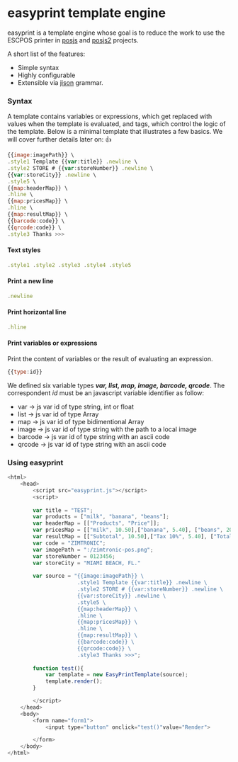 # easyprint template engine

easyprint is a template engine whose goal is to reduce the work to 
use the ESCPOS printer in [posjs](https://github.com/Zimtronic/posjs) and 
[posjs2](https://github.com/Zimtronic/posjs2) projects.

A short list of the features:

 * Simple syntax
 * Highly configurable
 * Extensible via [jison](http://zaach.github.io/jison/docs) grammar.

### Syntax

A template contains variables or expressions, which get replaced with values when 
the template is evaluated, and tags, which control the logic of the template. 
Below is a minimal template that illustrates a few basics. We will cover further 
details later on:  :+1:

```javascript
{{image:imagePath}} \
.style1 Template {{var:title}} .newline \
.style2 STORE # {{var:storeNumber}} .newline \
{{var:storeCity}} .newline \
.style5 \
{{map:headerMap}} \
.hline \
{{map:pricesMap}} \
.hline \
{{map:resultMap}} \
{{barcode:code}} \
{{qrcode:code}} \
.style3 Thanks >>>
```

#### Text styles
```javascript
.style1 .style2 .style3 .style4 .style5
```
#### Print a new line
```javascript
.newline
```
#### Print horizontal line
```javascript
.hline
```
#### Print variables or expressions
Print the content of variables or the result of evaluating an expression.
```javascript
{{type:id}}
```
We defined six variable types ***var, list, map, image, barcode, qrcode***. 
The correspondent *id* must be an javascript variable identifier as follow:

* var -> js var id of type string, int or float
* list -> js var id of type Array
* map -> js var id of type bidimentional Array
* image -> js var id of type string with the path to a local image
* barcode -> js var id of type string with an ascii code
* qrcode -> js var id of type string with an ascii code

### Using easyprint 
```javascript
<html>
    <head>
        <script src="easyprint.js"></script>
        <script>
        
        var title = "TEST";
        var products = ["milk", "banana", "beans"];
        var headerMap = [["Products", "Price"]];
        var pricesMap = [["milk", 10.50],["banana", 5.40], ["beans", 20.60]];
        var resultMap = [["Subtotal", 10.50],["Tax 10%", 5.40], ["Total", 20.60], ["Cash tend", 8.5], ["Cash due", 10.20]];
        var code = "ZIMTRONIC";
        var imagePath = ":/zimtronic-pos.png";
        var storeNumber = 0123456;
        var storeCity = "MIAMI BEACH, FL."
        
        var source = "{{image:imagePath}} \
                      .style1 Template {{var:title}} .newline \
                      .style2 STORE # {{var:storeNumber}} .newline \
                      {{var:storeCity}} .newline \
                      .style5 \
                      {{map:headerMap}} \
                      .hline \
                      {{map:pricesMap}} \
                      .hline \
                      {{map:resultMap}} \
                      {{barcode:code}} \
                      {{qrcode:code}} \
                      .style3 Thanks >>>";
        
        function test(){
            var template = new EasyPrintTemplate(source);
            template.render();
        }

        </script>
    </head>
    <body>
        <form name="form1">
            <input type="button" onclick="test()"value="Render">

        </form>
    </body>
</html>
```
